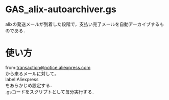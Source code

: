 # GAS_alix-autoarchiver.gs
alixの発送メールが到着した段階で，支払い完了メールを自動アーカイブするものである．

# 使い方
from:transaction@notice.aliexpress.com  
から来るメールに対して，  
label:Aliexpress  
をあらかじめ設定する．  
.gsコードをスクリプトとして毎分実行する．  
